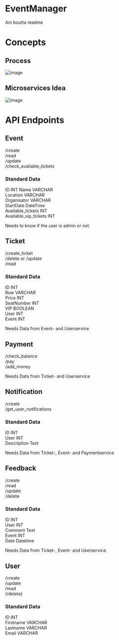 # EventManager
Am boutta readme 

# Concepts
## Process
![image](https://github.com/user-attachments/assets/8a319b5d-f45f-47e2-beca-79070e116fe3)


## Microservices Idea
![image](https://github.com/user-attachments/assets/7d39198e-47e7-498f-9850-06615f22271d)

# API Endpoints
## Event
/create  
/read  
/update  
/check_available_tickets

### Standard Data
ID  INT
Name  VARCHAR  
Location VARCHAR  
Organisator VARCHAR  
StartDate  DateTime  
Available_tickets  INT  
Available_vip_tickets  INT  

Needs to know if the user is admin or not.

## Ticket
/create_ticket   
/delete or /update  
/read

### Standard Data
ID  INT  
Row  VARCHAR  
Price  INT  
SeatNumber  INT  
VIP  BOOLEAN  
User  INT  
Event INT  

Needs Data from Event- and Userservice

## Payment
/check_balance  
/pay  
/add_money

Needs Data from Ticket- and Userservice

## Notification
/create  
/get_user_notifications  

### Standard Data
ID INT  
User  INT  
Description  Text  

Needs Data from Ticket-, Event- and Paymentservice

## Feedback
/create  
/read  
/update  
/delete  

### Standard Data
ID INT    
User  INT  
Comment  Text  
Event INT  
Date  Datetime  


Needs Data from Ticket-, Event- and Userservice.

## User
/create  
/update  
/read  
(/delete)  

### Standard Data
ID  INT  
Firstname  VARCHAR  
Lastname  VARCHAR  
Email  VARCHAR 


